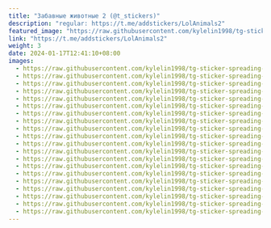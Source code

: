 ```yaml
---
title: "Забавные животные 2 (@t_stickers)"
description: "regular: https://t.me/addstickers/LolAnimals2"
featured_image: "https://raw.githubusercontent.com/kylelin1998/tg-sticker-spreading-worldwide-images/main/img/3b5133db-3c50-4e4d-b41f-04e60d8ef0b2.jpg"
link: "https://t.me/addstickers/LolAnimals2"
weight: 3
date: 2024-01-17T12:41:10+08:00
images:
  - https://raw.githubusercontent.com/kylelin1998/tg-sticker-spreading-worldwide-images/main/img/3b5133db-3c50-4e4d-b41f-04e60d8ef0b2.jpg
  - https://raw.githubusercontent.com/kylelin1998/tg-sticker-spreading-worldwide-images/main/img/7e021d25-77f5-428f-8bb4-deaae175514b.jpg
  - https://raw.githubusercontent.com/kylelin1998/tg-sticker-spreading-worldwide-images/main/img/996439ff-747e-454e-832f-4589b6ea9110.jpg
  - https://raw.githubusercontent.com/kylelin1998/tg-sticker-spreading-worldwide-images/main/img/6f867184-d394-4504-bc29-7e833b954138.jpg
  - https://raw.githubusercontent.com/kylelin1998/tg-sticker-spreading-worldwide-images/main/img/e380c92b-963e-4426-b021-1cad38a4964e.jpg
  - https://raw.githubusercontent.com/kylelin1998/tg-sticker-spreading-worldwide-images/main/img/0dd55a69-333f-4ba8-95e6-480b44814639.jpg
  - https://raw.githubusercontent.com/kylelin1998/tg-sticker-spreading-worldwide-images/main/img/0168dbb2-c35b-4ca6-b05c-e07dc654d8bf.jpg
  - https://raw.githubusercontent.com/kylelin1998/tg-sticker-spreading-worldwide-images/main/img/5662ac7b-4d23-494d-a8e1-847ab26c1dde.jpg
  - https://raw.githubusercontent.com/kylelin1998/tg-sticker-spreading-worldwide-images/main/img/ef20d5d6-fa5a-4d65-9f43-207ffdc840e2.jpg
  - https://raw.githubusercontent.com/kylelin1998/tg-sticker-spreading-worldwide-images/main/img/6b818eac-053e-4ea9-93f7-650eea0a7a78.jpg
  - https://raw.githubusercontent.com/kylelin1998/tg-sticker-spreading-worldwide-images/main/img/395330e3-9c23-4216-b721-bf57c74c7fe8.jpg
  - https://raw.githubusercontent.com/kylelin1998/tg-sticker-spreading-worldwide-images/main/img/d5be9d29-a60e-4fd4-95f6-0c228e500130.jpg
  - https://raw.githubusercontent.com/kylelin1998/tg-sticker-spreading-worldwide-images/main/img/3cc87482-afaf-43e9-869e-9538dfb2702b.jpg
  - https://raw.githubusercontent.com/kylelin1998/tg-sticker-spreading-worldwide-images/main/img/5c963e1d-7985-4a7f-bfc9-e08b17ec667a.jpg
  - https://raw.githubusercontent.com/kylelin1998/tg-sticker-spreading-worldwide-images/main/img/44d789db-7034-4618-b19f-7f4013a0df50.jpg
  - https://raw.githubusercontent.com/kylelin1998/tg-sticker-spreading-worldwide-images/main/img/77c22fa2-385f-4acc-8fbd-ad2acc914642.jpg
  - https://raw.githubusercontent.com/kylelin1998/tg-sticker-spreading-worldwide-images/main/img/84b084ec-d61d-409f-9097-428322de7c5a.jpg
  - https://raw.githubusercontent.com/kylelin1998/tg-sticker-spreading-worldwide-images/main/img/7a021c35-2a50-4a31-9e05-0cfd3f1f5140.jpg
  - https://raw.githubusercontent.com/kylelin1998/tg-sticker-spreading-worldwide-images/main/img/2eb95929-fc00-4ab5-b94b-8cdbe2d23fe8.jpg
  - https://raw.githubusercontent.com/kylelin1998/tg-sticker-spreading-worldwide-images/main/img/d133379b-5824-40f7-bd22-e6cd6b318a6d.jpg
---
```

